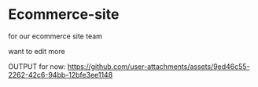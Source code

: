 # Ecommerce-site
for our ecommerce site team

want to edit more 

OUTPUT for now:
https://github.com/user-attachments/assets/9ed46c55-2262-42c6-94bb-12bfe3ee1148
